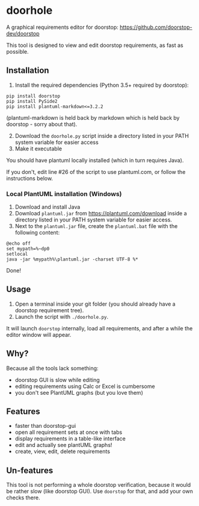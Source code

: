 # doorhole

A graphical requirements editor for doorstop: https://github.com/doorstop-dev/doorstop

This tool is designed to view and edit doorstop requirements, as fast as possible.

## Installation

1. Install the required dependencies (Python 3.5+ required by doorstop):

```
pip install doorstop
pip install PySide2
pip install plantuml-markdown<=3.2.2
```

(plantuml-markdown is held back by markdown which is held back by doorstop - sorry about that).

2. Download the `doorhole.py` script inside a directory listed in your PATH system variable for easier access
3. Make it executable

You should have plantuml locally installed (which in turn requires Java).

If you don't, edit line #26 of the script to use plantuml.com, or follow the instructions below.

### Local PlantUML installation (Windows)

1. Download and install Java
2. Download `plantuml.jar` from https://plantuml.com/download inside a directory listed in your PATH system variable for easier access.
3. Next to the `plantuml.jar` file, create the `plantuml.bat` file with the following content:

```
@echo off
set mypath=%~dp0
setlocal
java -jar %mypath%\plantuml.jar -charset UTF-8 %*
```

Done!

## Usage

1. Open a terminal inside your git folder (you should already have a doorstop requirement tree).
2. Launch the script with `./doorhole.py`.

It will launch `doorstop` internally, load all requirements, and after a while the editor window will appear.


## Why?

Because all the tools lack something:

- doorstop GUI is slow while editing
- editing requirements using Calc or Excel is cumbersome
- you don't see PlantUML graphs (but you love them)

## Features

- faster than doorstop-gui
- open all requirement sets at once with tabs
- display requirements in a table-like interface
- edit and actually see plantUML graphs!
- create, view, edit, delete requirements

## Un-features

This tool is not performing a whole doorstop verification, because it would be rather slow (like doorstop GUI).
Use `doorstop` for that, and add your own checks there.
